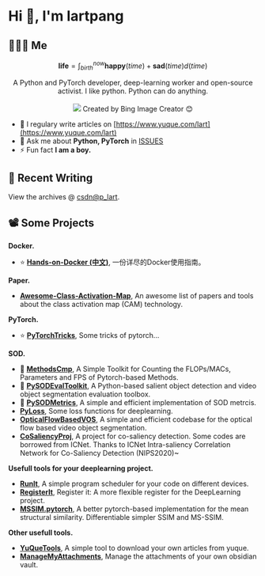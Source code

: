 # Hi 👋, I'm lartpang

## 🧑‍🤝‍🧑 Me

$$
\textbf{life} = \int_{birth}^{now} \mathbf{happy}(time) + \mathbf{sad}(time) d(time)
$$

<p align="center">
  A Python and PyTorch developer, deep-learning worker and open-source activist. I like python. Python can do anything.<br /><br />   
  <img src="https://github.com/lartpang/lartpang/assets/26847524/f040fb47-f59c-4708-aacb-7ab4e7389bc3" />  
  Created by Bing Image Creator 😊
</p>

- 📝 I regulary write articles on [https://www.yuque.com/lart](https://www.yuque.com/lart)
- 💬 Ask me about **Python, PyTorch** in [ISSUES](https://github.com/lartpang/lartpang/issues)
- ⚡ Fun fact **I am a boy.**

## 📝 Recent Writing

<!-- writing starts -->

<!-- writing ends -->

View the archives @ [csdn@p_lart](https://blog.csdn.net/p_lart).

## 📽️ Some Projects

**Docker.**
* :star: [**Hands-on-Docker (中文)**](https://github.com/lartpang/Hands-on-Docker), 一份详尽的Docker使用指南。

**Paper.**
* [**Awesome-Class-Activation-Map**](https://github.com/lartpang/awesome-class-activation-map), An awesome list of papers and tools about the class activation map (CAM) technology.

**PyTorch.**
* :star: [**PyTorchTricks**](https://github.com/lartpang/PyTorchTricks), Some tricks of pytorch…

**SOD.**
* :wrench: [**MethodsCmp**](https://github.com/lartpang/MethodsCmp), A Simple Toolkit for Counting the FLOPs/MACs, Parameters and FPS of Pytorch-based Methods.
* :wrench: [**PySODEvalToolkit**](https://github.com/lartpang/PySODEvalToolkit), A Python-based salient object detection and video object segmentation evaluation toolbox.
* :wrench: [**PySODMetrics**](https://github.com/lartpang/PySODMetrics), A simple and efficient implementation of SOD metrcis.
* [**PyLoss**](https://github.com/lartpang/PyLoss), Some loss functions for deeplearning.
* [**OpticalFlowBasedVOS**](https://github.com/lartpang/OpticalFlowBasedVOS), A simple and efficient codebase for the optical flow based video object segmentation.
* [**CoSaliencyProj**](https://github.com/lartpang/CoSaliencyProj), A project for co-saliency detection. Some codes are borrowed from ICNet. Thanks to ICNet Intra-saliency Correlation Network for Co-Saliency Detection (NIPS2020)~

**Usefull tools for your deeplearning project.**
* [**RunIt**](https://github.com/lartpang/RunIt), A simple program scheduler for your code on different devices.
* [**RegisterIt**](https://github.com/lartpang/RegisterIt), Register it: A more flexible register for the DeepLearning project.
* [**MSSIM.pytorch**](https://github.com/lartpang/MSSIM.pytorch), A better pytorch-based implementation for the mean structural similarity. Differentiable simpler SSIM and MS-SSIM.

**Other usefull tools.**
* [**YuQueTools**](https://github.com/lartpang/YuQueTools), A simple tool to download your own articles from yuque.
* [**ManageMyAttachments**](https://github.com/lartpang/ManageMyAttachments), Manage the attachments of your own obsidian vault.
